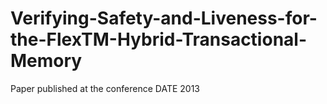 # Verifying-Safety-and-Liveness-for-the-FlexTM-Hybrid-Transactional-Memory
Paper published at the conference DATE 2013
